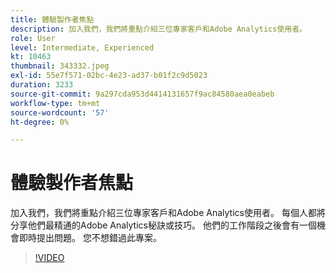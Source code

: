 ```yaml
---
title: 體驗製作者焦點
description: 加入我們，我們將重點介紹三位專家客戶和Adobe Analytics使用者。
role: User
level: Intermediate, Experienced
kt: 10463
thumbnail: 343332.jpeg
exl-id: 55e7f571-02bc-4e23-ad37-b01f2c9d5023
duration: 3233
source-git-commit: 9a297cda953d4414131657f9ac84580aea0eabeb
workflow-type: tm+mt
source-wordcount: '57'
ht-degree: 0%

---
```


# 體驗製作者焦點

加入我們，我們將重點介紹三位專家客戶和Adobe Analytics使用者。 每個人都將分享他們最精通的Adobe Analytics秘訣或技巧。 他們的工作階段之後會有一個機會即時提出問題。 您不想錯過此專案。

>[!VIDEO](https://video.tv.adobe.com/v/343332/?quality=12&learn=on)
